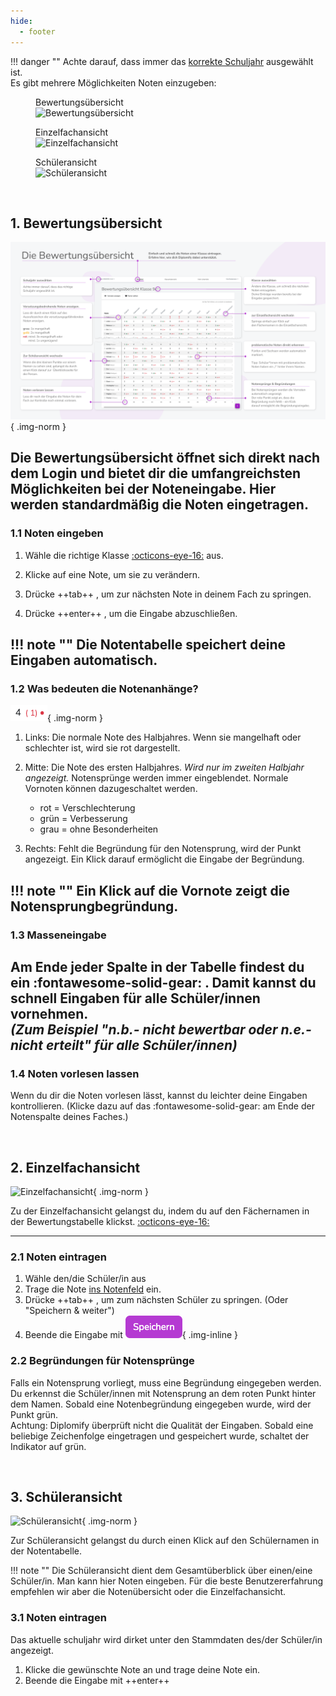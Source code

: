```yaml
---
hide:
  - footer
---
```


!!! danger ""
    Achte darauf, dass immer das [korrekte Schuljahr](../../img/09_Misc/Schuljahr_auswahl.png) ausgewählt ist.
<br>
Es gibt mehrere Möglichkeiten Noten einzugeben:
<div class="space-around">
    <figure>
        <figcaption class="img-caption">Bewertungsübersicht</figcaption>
        <img class="image scale" src="../../../img/02_Schritt_für_Schritt/noten/tabelle.png" alt="Bewertungsübersicht" width="200" height="">
    </figure>
    <figure>
        <figcaption class="img-caption">Einzelfachansicht</figcaption>
        <img class="image scale" src="../../../img/02_Schritt_für_Schritt/noten/einzelfach.png" alt="Einzelfachansicht" width="200" height="">
    </figure>
    <figure>
        <figcaption class="img-caption">Schüleransicht</figcaption>
        <img class="image scale" src="../../../img/02_Schritt_für_Schritt/noten/schueleransicht.png" alt="Schüleransicht" width="200" height="">
    </figure>
</div>
<br>

## 1. Bewertungsübersicht
![Bewertungstabelle](../../img/quick_start/bewertungsuebersicht.png){ .img-norm } 

Die Bewertungsübersicht öffnet sich direkt nach dem Login und bietet dir die umfangreichsten Möglichkeiten bei der Noteneingabe.
Hier werden standardmäßig die Noten eingetragen.
---
### 1.1 Noten eingeben

1. Wähle die richtige Klasse [:octicons-eye-16:](../../img/09_Misc/auswahl_klasse.gif) aus.

2. Klicke auf eine Note, um sie zu verändern.
3. Drücke ++tab++ , um zur nächsten Note in deinem Fach zu springen.
4. Drücke ++enter++ , um die Eingabe abzuschließen.

!!! note ""
    Die Notentabelle speichert deine Eingaben automatisch.
---
### 1.2 Was bedeuten die Notenanhänge?

![Notenlegende](../../img/09_Misc/note_legende.png){ .img-norm }

1. Links: Die normale Note des Halbjahres. Wenn sie mangelhaft oder schlechter ist, wird sie rot dargestellt.

2. Mitte: Die Note des ersten Halbjahres. *Wird nur im zweiten Halbjahr angezeigt.* Notensprünge werden immer eingeblendet. Normale Vornoten können dazugeschaltet werden.
    - rot = Verschlechterung 
    - grün = Verbesserung 
    - grau = ohne Besonderheiten


3. Rechts: Fehlt die Begründung für den Notensprung, wird der Punkt angezeigt. Ein Klick darauf ermöglicht die Eingabe der Begründung.
    
!!! note ""
    Ein Klick auf die Vornote zeigt die Notensprungbegründung.
---
### 1.3 Masseneingabe

Am Ende jeder Spalte in der Tabelle findest du ein :fontawesome-solid-gear: . 
Damit kannst du schnell Eingaben für alle Schüler/innen vornehmen. <br>
*(Zum Beispiel "n.b.- nicht bewertbar oder n.e.-nicht erteilt" für alle Schüler/innen)*
---
### 1.4 Noten vorlesen lassen

Wenn du dir die Noten vorlesen lässt, kannst du leichter deine Eingaben kontrollieren.
(Klicke dazu auf das :fontawesome-solid-gear: am Ende der Notenspalte deines Faches.)

<!-- !!! intralink ""
    Mehr Informationen zur Bewertungstabelle findest du bei den [**Arbeitsbereichen**](../Arbeitsbereiche/Bewertungsuebersicht.md) -->
<br>

## 2. Einzelfachansicht

![Einzelfachansicht](../../img/02_Schritt_für_Schritt/noten/einzelfach.png){ .img-norm } 

Zu der Einzelfachansicht gelangst du, indem du auf den Fächernamen in der Bewertungstabelle klickst. [:octicons-eye-16:](../../img/09_Misc/zur_einzelfachansicht.gif)

---
### 2.1 Noten eintragen

1. Wähle den/die Schüler/in aus
2. Trage die Note [ins Notenfeld](../../img/02_Schritt_für_Schritt/notenfeld.png) ein.
3. Drücke ++tab++ , um zum nächsten Schüler zu springen. (Oder "Speichern & weiter")
4. Beende die Eingabe mit ![Speichern](../../img/09_Misc/speichern.png){ .img-inline }

### 2.2 Begründungen für Notensprünge

Falls ein Notensprung vorliegt, muss eine Begründung eingegeben werden. Du erkennst die Schüler/innen mit Notensprung an dem roten Punkt hinter dem Namen.
Sobald eine Notenbegründung eingegeben wurde, wird der Punkt grün.<br>
Achtung: Diplomify überprüft nicht die Qualität der Eingaben. Sobald eine beliebige Zeichenfolge eingetragen und gespeichert wurde, schaltet der Indikator auf grün.

<!-- !!! intralink ""
    Mehr Informationen zur Einzelfachansicht findest du bei den [**Arbeitsbereichen**](../Arbeitsbereiche/Bewertungsuebersicht.md) -->
<br>

## 3. Schüleransicht

![Schüleransicht](../../../img/02_Schritt_für_Schritt/noten/schueleransicht.png){ .img-norm } 

Zur Schüleransicht gelangst du durch einen Klick auf den Schülernamen in der Notentabelle.

!!! note ""
    Die Schüleransicht dient dem Gesamtüberblick über einen/eine Schüler/in.
    Man kann hier Noten eingeben.
    Für die beste Benutzererfahrung empfehlen wir aber die Notenübersicht oder die Einzelfachansicht.

### 3.1 Noten eintragen
Das aktuelle schuljahr wird dirket unter den Stammdaten des/der Schüler/in angezeigt.

1. Klicke die gewünschte Note an und trage deine Note ein.
2. Beende die Eingabe mit ++enter++

<!-- !!! intralink ""
    Mehr Informationen zur Schüleransicht findest du bei den [**Arbeitsbereichen**](../Arbeitsbereiche/Schüler*innen Stammdaten.md) -->

